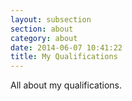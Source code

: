 ```yaml
---
layout: subsection
section: about
category: about
date: 2014-06-07 10:41:22
title: My Qualifications
---
```


All about my qualifications.
